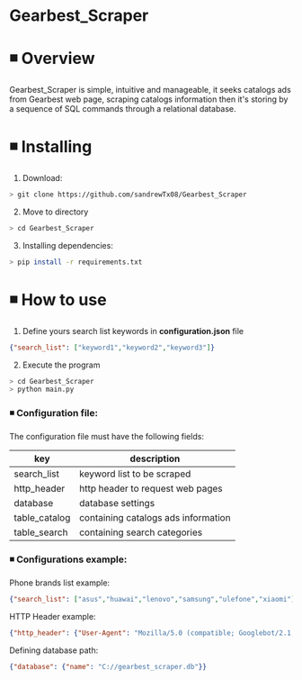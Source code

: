 # Gearbest_Scraper

# ◾ Overview

Gearbest_Scraper is simple, intuitive and manageable, it seeks catalogs ads from Gearbest web page, scraping catalogs information then it's storing by a sequence of SQL commands through a relational database.

# ◾ Installing
 
1. Download: 
```bash
> git clone https://github.com/sandrewTx08/Gearbest_Scraper
```

2. Move to directory 

```bash
> cd Gearbest_Scraper
```

3. Installing dependencies: 

```bash
> pip install -r requirements.txt
```

# ◾ How to use

1. Define yours search list keywords in __configuration.json__ file 

```json
{"search_list": ["keyword1","keyword2","keyword3"]}
```

2. Execute the program 
```bash
> cd Gearbest_Scraper
> python main.py
```

### ◾ Configuration file:

The configuration file must have the following fields:

|key|description|
|---|---|
|search_list|keyword list to be scraped|
|http_header|http header to request web pages|
|database|database settings|
|table_catalog|containing catalogs ads information|
|table_search|containing search categories|

### ◾ Configurations example:

Phone brands list example:
```json
{"search_list": ["asus","huawai","lenovo","samsung","ulefone","xiaomi"]}
```

HTTP Header example:
```json
{"http_header": {"User-Agent": "Mozilla/5.0 (compatible; Googlebot/2.1; +http://www.google.com/bot.html)"}}
```

Defining database path:
```json
{"database": {"name": "C://gearbest_scraper.db"}}
```

